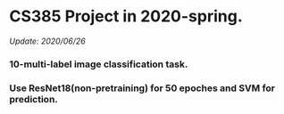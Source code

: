 # CS385 Project in 2020-spring.

_Update: 2020/06/26_

### $10$-multi-label image classification task.

### Use ResNet18(non-pretraining) for $50$ epoches and SVM for prediction.
